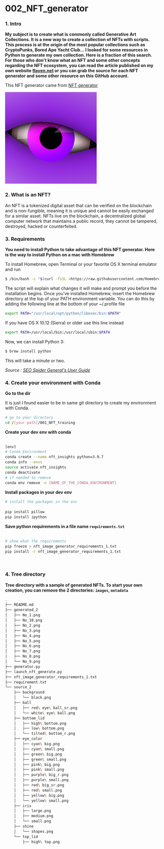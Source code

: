 # 002_NFT_generator

### 1. Intro

**My subject is to create what is commonly called Generative Art Collections. It is a new way to create a collection of NFTs with scripts. This process is at the origin of the most popular collections such as CryptoPunks, Bored Ape Yacht Club... I looked for some resources in Python to generate my own collection. Here is a fraction of this search. For those who don't know what an NFT and some other concepts regarding the NFT ecosystem, you can read the article published on my own website [flaven.net](https://flaven.fr/) or you can grab the source for each NFT generator and some other resource on this GitHub account.**


This NFT generator came from [NFT generator](https://github.com/yoyoismee/NFT-generator)


![NFT Example generated with 002_NFT_generator](example_nft.png "NFT Example generated with 002_NFT_generator")


### 2. What is an NFT?
An NFT is a tokenized digital asset that can be verified on the blockchain and is non-fungible, meaning it is unique and cannot be easily exchanged for a similar asset. NFTs live on the blockchain, a decentralized global computer network that maintains a public record, they cannot be tampered, destroyed, hacked or counterfeited.


### 3. Requirements
**You need to install Python to take advantage of this NFT generator. Here is the way to install Python on a mac with Homebrew**

To install Homebrew, open Terminal or your favorite OS X terminal emulator and run

```bash
$ /bin/bash -c "$(curl -fsSL <https://raw.githubusercontent.com/Homebrew/install/master/install.sh>)"
```


The script will explain what changes it will make and prompt you before the installation begins. Once you’ve installed Homebrew, insert the Homebrew directory at the top of your PATH environment variable. You can do this by adding the following line at the bottom of your ~/.profile file

```bash
export PATH="/usr/local/opt/python/libexec/bin:$PATH"
```

If you have OS X 10.12 (Sierra) or older use this line instead

```bash
export PATH=/usr/local/bin:/usr/local/sbin:$PATH
```

Now, we can install Python 3:

```bash
$ brew install python
```

This will take a minute or two.

*Source : [SEO Spider General's User Guide](https://docs.python-guide.org/starting/install3/osx/)*

### 4. Create your environment with Conda

**Go to the dir**

It is just I found easier to be in same git directory to create my environment with Conda.

```bash
# go to your directory
cd /[your-path]/001_NFT_training
```

**Create your dev env with conda**

```bash

[env]
# Conda Environment
conda create --name nft_insights python=3.9.7
conda info --envs
source activate nft_insights
conda deactivate
# if needed to remove
conda env remove -n [NAME_OF_THE_CONDA_ENVIRONMENT]

```


**Install packages in your dev env**

```bash
# install the packages in the env

pip install pillow
pip install ipython
```

**Save python requirements in a file name `requirements.txt`**

```bash

# show what the requirements
pip freeze > nft_image_generator_requirements_1.txt
pip install -r nft_image_generator_requirements_1.txt




```


### 4. Tree directory

**Tree directory with a sample of generated NFTs. To start your own creation, you can remove the 2 directories: `images`, `metadata`**



```bash
.
├── README.md
├── generated_2
│   ├── No_1.png
│   ├── No_10.png
│   ├── No_2.png
│   ├── No_3.png
│   ├── No_4.png
│   ├── No_5.png
│   ├── No_6.png
│   ├── No_7.png
│   ├── No_8.png
│   └── No_9.png
├── generator.py
├── launch_nft_generate.py
├── nft_image_generator_requirements_1.txt
├── requirement.txt
└── source_2
    ├── background
    │   └── black.png
    ├── ball
    │   ├── red\ eye\ ball_sr.png
    │   └── white\ eye\ ball.png
    ├── bottom_lid
    │   ├── high\ bottom.png
    │   ├── low\ bottom.png
    │   └── tilted\ bottom_r.png
    ├── eye_color
    │   ├── cyan\ big.png
    │   ├── cyan\ small.png
    │   ├── green\ big.png
    │   ├── green\ small.png
    │   ├── pink\ big.png
    │   ├── pink\ small.png
    │   ├── purple\ big_r.png
    │   ├── purple\ small.png
    │   ├── red\ big_sr.png
    │   ├── red\ small.png
    │   ├── yellow\ big.png
    │   └── yellow\ small.png
    ├── iris
    │   ├── large.png
    │   ├── medium.png
    │   └── small.png
    ├── shine
    │   └── shapes.png
    └── top_lid
        ├── high\ top.png
```

